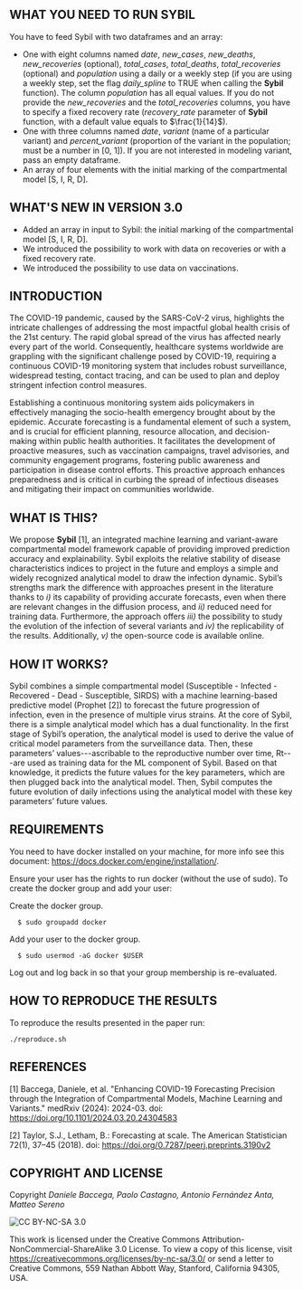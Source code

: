## WHAT YOU NEED TO RUN SYBIL
You have to feed Sybil with two dataframes and an array:
- One with eight columns named _date_, _new_cases_, _new_deaths_, _new_recoveries_ (optional), _total_cases_, _total_deaths_, _total_recoveries_ (optional) and _population_ using a daily or a weekly step (if you are using a weekly step, set the flag _daily_spline_ to TRUE when calling the **Sybil** function). The column _population_ has all equal values. If you do not provide the _new_recoveries_ and the _total_recoveries_ columns, you have to specify a fixed recovery rate (_recovery_rate_ parameter of **Sybil** function, with a default value equals to $\frac{1}{14}$).
- One with three columns named _date_, _variant_ (name of a particular variant) and _percent_variant_ (proportion of the variant in the population; must be a number in [0, 1]). If you are not interested in modeling variant, pass an empty dataframe.
- An array of four elements with the initial marking of the compartmental model [S, I, R, D].

## WHAT'S NEW IN VERSION 3.0
- Added an array in input to Sybil: the initial marking of the compartmental model [S, I, R, D].
- We introduced the possibility to work with data on recoveries or with a fixed recovery rate.
- We introduced the possibility to use data on vaccinations.

## INTRODUCTION
The COVID-19 pandemic, caused by the SARS-CoV-2 virus, highlights the intricate challenges of addressing the most impactful global health crisis of the 21st century.
The rapid global spread of the virus has affected nearly every part of the world.
Consequently, healthcare systems worldwide are grappling with the significant challenge posed by COVID-19, requiring a continuous COVID-19 monitoring system that includes robust surveillance, widespread testing, contact tracing, and can be used to plan and deploy stringent infection control measures.

Establishing a continuous monitoring system aids policymakers in effectively managing the socio-health emergency brought about by the epidemic. Accurate forecasting is a fundamental element of such a system, and is crucial for efficient planning, resource allocation, and decision-making within public health authorities. It facilitates the development of proactive measures, such as vaccination campaigns, travel advisories, and community engagement programs, fostering public awareness and participation in disease control efforts. This proactive approach enhances preparedness and is critical in curbing the spread of infectious diseases and mitigating their impact on communities worldwide.

## WHAT IS THIS?
We propose **Sybil** [1], an integrated machine learning and variant-aware compartmental model framework capable of providing improved prediction accuracy and explainability.
Sybil exploits the relative stability of disease characteristics indices to project in the future and employs a simple and widely recognized analytical model to draw the infection dynamic.
Sybil’s strengths mark the difference with approaches present in the literature thanks to _i)_ its capability of providing accurate forecasts, even when there are relevant changes in the diffusion process, and _ii)_ reduced need for training data. 
Furthermore, the approach offers _iii)_ the possibility to study the evolution of the infection of several variants and _iv)_ the replicability of the results. Additionally, _v)_ the open-source code is available online.

## HOW IT WORKS?
Sybil combines a simple compartmental model (Susceptible - Infected - Recovered - Dead - Susceptible, SIRDS) with a machine learning-based predictive model (Prophet [2]) to forecast the future progression of infection, even in the presence of multiple virus strains. At the core of Sybil, there is a simple analytical model which has a dual functionality. In the first stage of Sybil’s operation, the analytical model is used to derive the value of critical model parameters from the surveillance data. Then, these parameters’ values---ascribable to the reproductive number over time, Rt---are used as training data for the ML component of Sybil. Based on that knowledge, it predicts the future values for the key parameters, which are then plugged back into the analytical model. Then, Sybil computes the future evolution of daily infections using the analytical model with these key parameters’ future values.

## REQUIREMENTS
You need to have docker installed on your machine, for more info see this document: https://docs.docker.com/engine/installation/.

Ensure your user has the rights to run docker (without the use of sudo). To create the docker group and add your user:

Create the docker group.
```
  $ sudo groupadd docker
 ```
 
Add your user to the docker group.
```
  $ sudo usermod -aG docker $USER
```

Log out and log back in so that your group membership is re-evaluated.

## HOW TO REPRODUCE THE RESULTS
To reproduce the results presented in the paper run:
```
./reproduce.sh
```

## REFERENCES
[1] Baccega, Daniele, et al. "Enhancing COVID-19 Forecasting Precision through the Integration of Compartmental Models, Machine Learning and Variants." medRxiv (2024): 2024-03. doi: https://doi.org/10.1101/2024.03.20.24304583

[2] Taylor, S.J., Letham, B.: Forecasting at scale. The American Statistician 72(1), 37–45 (2018). doi: https://doi.org/0.7287/peerj.preprints.3190v2

## COPYRIGHT AND LICENSE
Copyright _Daniele Baccega, Paolo Castagno, Antonio Fernández Anta, Matteo Sereno_

![CC BY-NC-SA 3.0](http://ccl.northwestern.edu/images/creativecommons/byncsa.png)

This work is licensed under the Creative Commons Attribution-NonCommercial-ShareAlike 3.0 License.  To view a copy of this license, visit https://creativecommons.org/licenses/by-nc-sa/3.0/ or send a letter to Creative Commons, 559 Nathan Abbott Way, Stanford, California 94305, USA.
